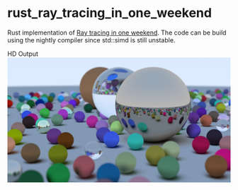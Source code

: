 # rust_ray_tracing_in_one_weekend

Rust implementation of [Ray tracing in one weekend](https://raytracing.github.io/books/RayTracingInOneWeekend.html).
The code can be build using the nightly compiler since std::simd is still unstable.

HD Output
![Alt text](output.png?raw=true "Title")